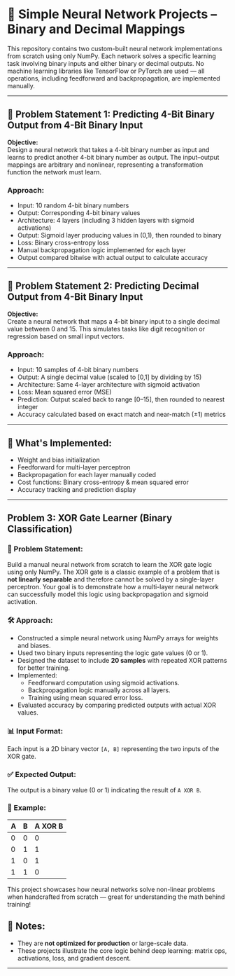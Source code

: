 # 🔢 Simple Neural Network Projects – Binary and Decimal Mappings

This repository contains two custom-built neural network implementations from scratch using only NumPy. Each network solves a specific learning task involving binary inputs and either binary or decimal outputs. No machine learning libraries like TensorFlow or PyTorch are used — all operations, including feedforward and backpropagation, are implemented manually.

---

## 🧠 Problem Statement 1: Predicting 4-Bit Binary Output from 4-Bit Binary Input

**Objective:**  
Design a neural network that takes a 4-bit binary number as input and learns to predict another 4-bit binary number as output. The input–output mappings are arbitrary and nonlinear, representing a transformation function the network must learn.

### Approach:
- Input: 10 random 4-bit binary numbers
- Output: Corresponding 4-bit binary values
- Architecture: 4 layers (including 3 hidden layers with sigmoid activations)
- Output: Sigmoid layer producing values in (0,1), then rounded to binary
- Loss: Binary cross-entropy loss
- Manual backpropagation logic implemented for each layer
- Output compared bitwise with actual output to calculate accuracy

---

## 🔢 Problem Statement 2: Predicting Decimal Output from 4-Bit Binary Input

**Objective:**  
Create a neural network that maps a 4-bit binary input to a single decimal value between 0 and 15. This simulates tasks like digit recognition or regression based on small input vectors.

### Approach:
- Input: 10 samples of 4-bit binary numbers
- Output: A single decimal value (scaled to [0,1] by dividing by 15)
- Architecture: Same 4-layer architecture with sigmoid activation
- Loss: Mean squared error (MSE)
- Prediction: Output scaled back to range [0–15], then rounded to nearest integer
- Accuracy calculated based on exact match and near-match (±1) metrics

---

## 🔧 What's Implemented:
- Weight and bias initialization
- Feedforward for multi-layer perceptron
- Backpropagation for each layer manually coded
- Cost functions: Binary cross-entropy & mean squared error
- Accuracy tracking and prediction display
---

## Problem 3: XOR Gate Learner (Binary Classification)

### 🧠 Problem Statement:
Build a manual neural network from scratch to learn the XOR gate logic using only NumPy. The XOR gate is a classic example of a problem that is **not linearly separable** and therefore cannot be solved by a single-layer perceptron. Your goal is to demonstrate how a multi-layer neural network can successfully model this logic using backpropagation and sigmoid activation.

### 🛠️ Approach:
- Constructed a simple neural network using NumPy arrays for weights and biases.
- Used two binary inputs representing the logic gate values (0 or 1).
- Designed the dataset to include **20 samples** with repeated XOR patterns for better training.
- Implemented:
  - Feedforward computation using sigmoid activations.
  - Backpropagation logic manually across all layers.
  - Training using mean squared error loss.
- Evaluated accuracy by comparing predicted outputs with actual XOR values.

### 📊 Input Format:
Each input is a 2D binary vector `[A, B]` representing the two inputs of the XOR gate.

### ✅ Expected Output:
The output is a binary value (0 or 1) indicating the result of `A XOR B`.

### 📎 Example:
| A | B | A XOR B |
|---|---|---------|
| 0 | 0 |   0     |
| 0 | 1 |   1     |
| 1 | 0 |   1     |
| 1 | 1 |   0     |

This project showcases how neural networks solve non-linear problems when handcrafted from scratch — great for understanding the math behind training!


## 📌 Notes:
- They are **not optimized for production** or large-scale data.
- These projects illustrate the core logic behind deep learning: matrix ops, activations, loss, and gradient descent.

---
